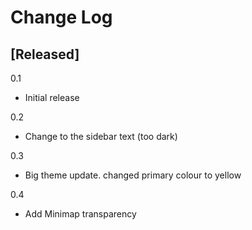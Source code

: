# Change Log

## [Released]

0.1 
- Initial release

0.2
- Change to the sidebar text (too dark)

0.3
- Big theme update. changed primary colour to yellow

0.4
- Add Minimap transparency